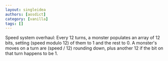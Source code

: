 ```yaml
---
layout: singleidea
authors: [aosdict]
category: [vanilla]
tags: []
---
```

Speed system overhaul: Every 12 turns, a monster populates an array of 12 bits, setting (speed modulo 12) of them to 1 and the rest to 0. A monster's moves on a turn are (speed / 12) rounding down, plus another 12 if the bit on that turn happens to be 1.
